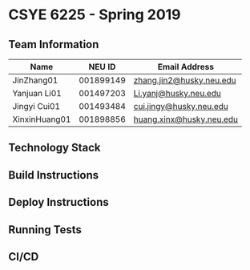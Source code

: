 # CSYE 6225 - Spring 2019

## Team Information

| Name | NEU ID | Email Address |
| --- | --- | --- |
|JinZhang01|001899149|zhang.jin2@husky.neu.edu |
|Yanjuan Li01|001497203|Li.yanj@husky.neu.edu |
|Jingyi Cui01|001493484|cui.jingy@husky.neu.edu |
|XinxinHuang01|001898856|huang.xinx@husky.neu.edu|

## Technology Stack


## Build Instructions


## Deploy Instructions


## Running Tests


## CI/CD


